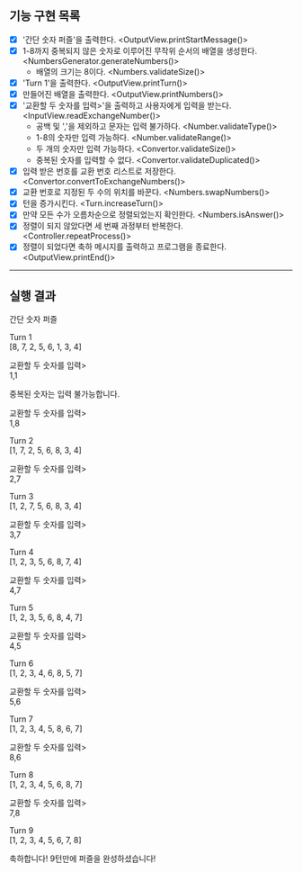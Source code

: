 ## 기능 구현 목록

- [x] '간단 숫자 퍼즐'을 출력한다. <OutputView.printStartMessage()>
- [x] 1-8까지 중복되지 않은 숫자로 이루어진 무작위 순서의 배열을 생성한다. <NumbersGenerator.generateNumbers()>
    - 배열의 크기는 8이다. <Numbers.validateSize()>
- [x] 'Turn 1'을 출력한다. <OutputView.printTurn()>
- [x] 만들어진 배열을 출력한다. <OutputView.printNumbers()>
- [x] '교환할 두 숫자를 입력>'을 출력하고 사용자에게 입력을 받는다. <InputView.readExchangeNumber()>
    - 공백 및 ','을 제외하고 문자는 입력 불가하다. <Number.validateType()>
    - 1-8의 숫자만 입력 가능하다. <Number.validateRange()>
    - 두 개의 숫자만 입력 가능하다. <Convertor.validateSize()>
    - 중복된 숫자를 입력할 수 없다. <Convertor.validateDuplicated()>
- [x] 입력 받은 번호를 교환 번호 리스트로 저장한다. <Convertor.convertToExchangeNumbers()>
- [x] 교환 번호로 지정된 두 수의 위치를 바꾼다. <Numbers.swapNumbers()>
- [x] 턴을 증가시킨다. <Turn.increaseTurn()>
- [x] 만약 모든 수가 오름차순으로 정렬되었는지 확인한다. <Numbers.isAnswer()>
- [x] 정렬이 되지 않았다면 세 번째 과정부터 반복한다. <Controller.repeatProcess()>
- [x] 정렬이 되었다면 축하 메시지를 출력하고 프로그램을 종료한다. <OutputView.printEnd()>

***

## 실행 결과

간단 숫자 퍼즐

Turn 1<br>
[8, 7, 2, 5, 6, 1, 3, 4]

교환할 두 숫자를 입력><br>
1,1

중복된 숫자는 입력 불가능합니다.

교환할 두 숫자를 입력><br>
1,8

Turn 2<br>
[1, 7, 2, 5, 6, 8, 3, 4]

교환할 두 숫자를 입력><br>
2,7

Turn 3<br>
[1, 2, 7, 5, 6, 8, 3, 4]

교환할 두 숫자를 입력><br>
3,7

Turn 4<br>
[1, 2, 3, 5, 6, 8, 7, 4]

교환할 두 숫자를 입력><br>
4,7

Turn 5<br>
[1, 2, 3, 5, 6, 8, 4, 7]

교환할 두 숫자를 입력><br>
4,5

Turn 6<br>
[1, 2, 3, 4, 6, 8, 5, 7]

교환할 두 숫자를 입력><br>
5,6

Turn 7<br>
[1, 2, 3, 4, 5, 8, 6, 7]

교환할 두 숫자를 입력><br>
8,6

Turn 8<br>
[1, 2, 3, 4, 5, 6, 8, 7]

교환할 두 숫자를 입력><br>
7,8

Turn 9<br>
[1, 2, 3, 4, 5, 6, 7, 8]

축하합니다! 9턴만에 퍼즐을 완성하셨습니다!

